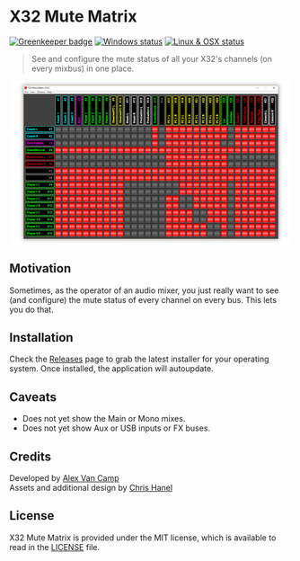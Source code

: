 # X32 Mute Matrix

[![Greenkeeper badge](https://badges.greenkeeper.io/lange/x32-mute-matrix.svg)](https://greenkeeper.io/)
[![Windows status](https://ci.appveyor.com/api/projects/status/rgtswyiipcqe4t4p?svg=true)](https://ci.appveyor.com/project/Lange/x32-mute-matrix)
[![Linux & OSX status](https://travis-ci.org/Lange/x32-mute-matrix.svg?branch=master)](https://travis-ci.org/Lange/x32-mute-matrix)

> See and configure the mute status of all your X32's channels (on every mixbus) in one place.

![screenshot](screenshot.png)

## Motivation
Sometimes, as the operator of an audio mixer, you just really want to see (and configure) the mute status of every channel on every bus. This lets you do that.

## Installation
Check the [Releases](https://github.com/lange/x32-mute-matrix/releases) page to grab the latest installer for your operating system.
Once installed, the application will autoupdate.

## Caveats
- Does not yet show the Main or Mono mixes.
- Does not yet show Aux or USB inputs or FX buses.

## Credits
Developed by [Alex Van Camp](https://twitter.com/vancamp)  
Assets and additional design by [Chris Hanel](https://twitter.com/chrishanel)

## License
X32 Mute Matrix is provided under the MIT license, which is available to read in the 
[LICENSE](https://github.com/lange/x32-mute-matrix/blob/master/LICENSE) file.
